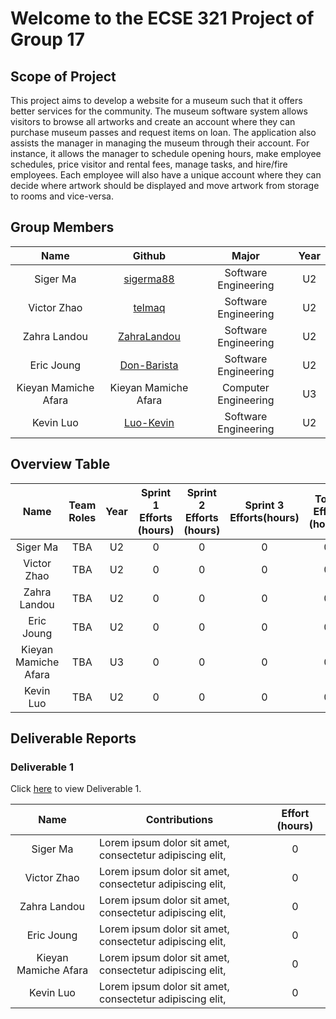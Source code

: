 # Welcome to the ECSE 321 Project of Group 17

## Scope of Project
This project aims to develop a  website for a museum such that it offers better services for the community. The museum software system allows visitors to browse all artworks and create an account where they can purchase museum passes and request items on loan. The application also assists the manager in managing the museum through their account. For instance, it allows the manager to schedule opening hours, make employee schedules, price visitor and rental fees, manage tasks, and hire/fire employees. Each employee will also have a unique account where they can decide where artwork should be displayed and move artwork from storage to rooms and vice-versa. 


## Group Members

|         Name         |                    Github                     |        Major         | Year |
| :------------------: | :-------------------------------------------: | :------------------: | :--: |
|       Siger Ma       |   [sigerma88](https://github.com/sigerma88)   | Software Engineering |  U2  |
|     Victor Zhao      |      [telmaq](https://github.com/telmaq)      | Software Engineering |  U2  |
|     Zahra Landou     | [ZahraLandou](https://github.com/ZahraLandou) | Software Engineering |  U2  |
|      Eric Joung      | [Don-Barista](https://github.com/Don-Barista) | Software Engineering |  U2  |
| Kieyan Mamiche Afara |             Kieyan Mamiche Afara              | Computer Engineering |  U3  |
|      Kevin Luo       |   [Luo-Kevin](https://github.com/Luo-Kevin)   | Software Engineering |  U2  |

## Overview Table

|         Name         | Team Roles | Year | Sprint 1 Efforts (hours) | Sprint 2 Efforts (hours) | Sprint 3 Efforts(hours) | Total Effort (hours) |
| :------------------: | :--------: | :--: | :----------------------: | :----------------------: | :---------------------: | :------------------: |
|       Siger Ma       |    TBA     |  U2  |            0             |            0             |            0            |          0           |
|     Victor Zhao      |    TBA     |  U2  |            0             |            0             |            0            |          0           |
|     Zahra Landou     |    TBA     |  U2  |            0             |            0             |            0            |          0           |
|      Eric Joung      |    TBA     |  U2  |            0             |            0             |            0            |          0           |
| Kieyan Mamiche Afara |    TBA     |  U3  |            0             |            0             |            0            |          0           |
|      Kevin Luo       |    TBA     |  U2  |            0             |            0             |            0            |          0           |

## Deliverable Reports

### Deliverable 1

Click [here](https://github.com/McGill-ECSE321-Fall2022/project-group-17/wiki/Deliverable-1) to view Deliverable 1.

|         Name         | Contributions                                            | Effort (hours) |
| :------------------: | -------------------------------------------------------- | :------------: |
|       Siger Ma       | Lorem ipsum dolor sit amet, consectetur adipiscing elit, |       0        |
|     Victor Zhao      | Lorem ipsum dolor sit amet, consectetur adipiscing elit, |       0        |
|     Zahra Landou     | Lorem ipsum dolor sit amet, consectetur adipiscing elit, |       0        |
|      Eric Joung      | Lorem ipsum dolor sit amet, consectetur adipiscing elit, |       0        |
| Kieyan Mamiche Afara | Lorem ipsum dolor sit amet, consectetur adipiscing elit, |       0        |
|      Kevin Luo       | Lorem ipsum dolor sit amet, consectetur adipiscing elit, |       0        |
